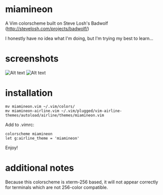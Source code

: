 # miamineon

A Vim colorscheme built on Steve Losh's Badwolf (http://stevelosh.com/projects/badwolf/)

I honestly have no idea what I'm doing, but I'm trying my best to learn...

# screenshots
![Alt text](/../master/screenshots/splash-screenshot.png?raw=true)
![Alt text](/../master/screenshots/screenshot0.png?raw=true)

# installation

```
mv miamineon.vim ~/.vim/colors/
mv miamineon-airline.vim ~/.vim/plugged/vim-airline-themes/autoload/airline/themes/miamineon.vim
```

Add to .vimrc:

```
colorscheme miamineon
let g:airline_theme = 'miamineon'
```

Enjoy!

# additional notes

Because this colorscheme is xterm-256 based, it will not appear correctly for terminals which are not 256-color compatible.

